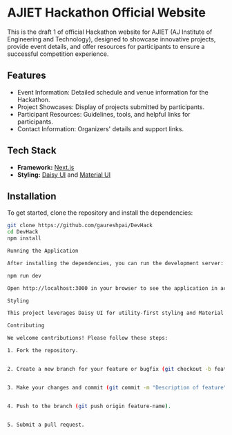 # AJIET Hackathon Official Website

This is the draft 1 of official Hackathon website for AJIET (AJ Institute of Engineering and Technology), designed to showcase innovative projects, provide event details, and offer resources for participants to ensure a successful competition experience.

## Features

- Event Information: Detailed schedule and venue information for the Hackathon.
- Project Showcases: Display of projects submitted by participants.
- Participant Resources: Guidelines, tools, and helpful links for participants.
- Contact Information: Organizers' details and support links.

## Tech Stack

- **Framework:** [Next.js](https://nextjs.org/)
- **Styling:** [Daisy UI](https://daisyui.com/) and [Material UI](https://mui.com/)

## Installation

To get started, clone the repository and install the dependencies:

```bash
git clone https://github.com/gaureshpai/DevHack
cd DevHack
npm install

Running the Application

After installing the dependencies, you can run the development server:

npm run dev

Open http://localhost:3000 in your browser to see the application in action.

Styling

This project leverages Daisy UI for utility-first styling and Material UI components for a sleek and modern user interface.

Contributing

We welcome contributions! Please follow these steps:

1. Fork the repository.


2. Create a new branch for your feature or bugfix (git checkout -b feature-name).


3. Make your changes and commit (git commit -m "Description of feature").


4. Push to the branch (git push origin feature-name).


5. Submit a pull request.
